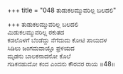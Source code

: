 +++
title = "048 ತುಡುಕಲಮ್ಮುವರಿಲ್ಲ ಬಲದಲಿ"

+++
ತುಡುಕಲಮ್ಮುವರಿಲ್ಲ ಬಲದಲಿ  
ಮಿಡುಕಲಮ್ಮುವರಿಲ್ಲ ರಕುತದ  
ಕಡಲೊಳಗೆ ಬೆಂಡೆದ್ದು ನೆಗೆದುದು ಕೋಟಿ ಪಾಯದಳ  
ಸಿಡಿಲು ಜಂಗಮವಾಯ್ತೊ ಪ್ರಳಯದ  
ಮೃಡನು ಬಾಲಕನಾದನೋ ಕೊಲೆ  
ಗಡಿಕನಹುದೋ ಕಂದ ಎಂದನು ಕೌರವರ ರಾಯ    ॥48॥